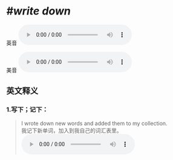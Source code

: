 # ***\#write down*** 
英音
<audio src="./media/write down1_AAC.aac" controls="controls"></audio>

美音
<audio src="./media/write down2_AAC.aac" controls="controls"></audio>



  

英文释义
---
### 1.**写下；记下：**  

 > I wrote down new words and added them to my collection.   
 > 我记下新单词，加入到我自己的词汇表里。    
<audio src="./media/4-write.aac" controls="controls"></audio>


